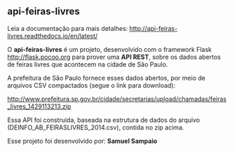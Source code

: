 api-feiras-livres
---

Leia a documentação para mais detalhes: http://api-feiras-livres.readthedocs.io/en/latest/

O **api-feiras-livres** é um projeto, desenvolvido com o framework Flask <http://flask.pocoo.org>
para prover uma **API REST**, sobre os dados abertos de feiras livres que
acontecem na cidade de São Paulo.

A prefeitura de São Paulo fornece esses dados abertos, por meio de arquivos CSV
compactados (segue o link para download):

http://www.prefeitura.sp.gov.br/cidade/secretarias/upload/chamadas/feiras_livres_1429113213.zip

Essa API foi construida, baseada na estrutura de dados do arquivo (DEINFO_AB_FEIRASLIVRES_2014.csv), contida no zip acima.

Esse projeto foi desenvolvido por: **Samuel Sampaio**
